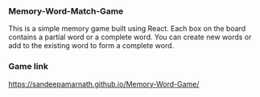 ### Memory-Word-Match-Game

This is a simple memory game built using React. Each box on the board contains a partial word or a complete word. You can create new words or add to the existing word to form a complete word. 

### Game link

https://sandeepamarnath.github.io/Memory-Word-Game/

